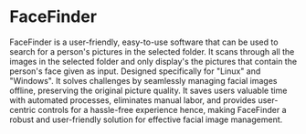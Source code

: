 # FaceFinder
FaceFinder is a user-friendly, easy-to-use software that can be used to search for a person's pictures in the selected folder. It scans through all the images in the selected folder and only display's the pictures that contain the person's face given as input. Designed specifically for "Linux" and "Windows". It solves challenges by seamlessly managing facial images offline, preserving the original picture quality. It saves users valuable time with automated processes, eliminates manual labor, and provides user-centric controls for a hassle-free experience hence, making FaceFinder a robust and user-friendly solution for effective facial image management.
